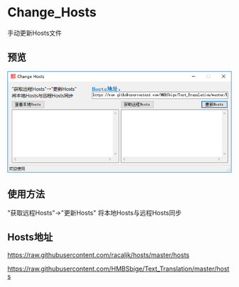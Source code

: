 # Change_Hosts

手动更新Hosts文件

## 预览
![](https://raw.githubusercontent.com/HMBSbige/Change_Hosts/master/pic/pic2.1.png)

## 使用方法
"获取远程Hosts"→"更新Hosts"
将本地Hosts与远程Hosts同步

## Hosts地址
https://raw.githubusercontent.com/racaljk/hosts/master/hosts

https://raw.githubusercontent.com/HMBSbige/Text_Translation/master/hosts
